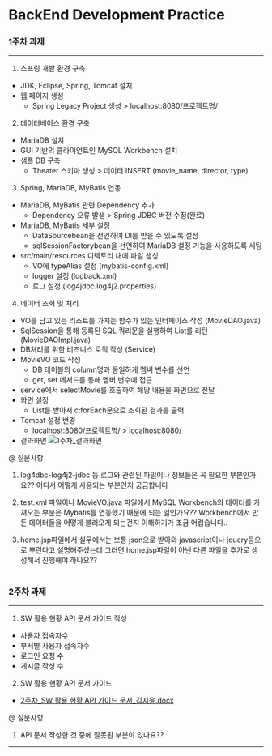 # BackEnd Development Practice #

### 1주차 과제 ###
---

1. 스프링 개발 환경 구축
 - JDK, Eclipse, Spring, Tomcat 설치
 - 웹 페이지 생성
   - Spring Legacy Project 생성 > localhost:8080/프로젝트명/

2. 데이터베이스 환경 구축
 - MariaDB 설치 
 - GUI 기반의 클라이언트인 MySQL Workbench 설치
 - 샘플 DB 구축 
   - Theater 스키마 생성 > 데이터 INSERT (movie_name, director, type)

3. Spring, MariaDB, MyBatis 연동
 - MariaDB, MyBatis 관련 Dependency 추가 
   - Dependency 오류 발생 > Spring JDBC 버전 수정(완료)
 - MariaDB, MyBatis 세부 설정
   - DataSourcebean을 선언하여 DI를 받을 수 있도록 설정 
   - sqlSessionFactorybean을 선언하여 MariaDB 설정 기능을 사용하도록 세팅
 - src/main/resources 디렉토리 내에 파일 생성
   - VO에 typeAlias 설정 (mybatis-config.xml)
   - logger 설정 (logback.xml)
   - 로그 설정 (log4jdbc.log4j2.properties)

4. 데이터 조회 및 처리 
 - VO를 담고 있는 리스트를 가지는 함수가 있는 인터페이스 작성 (MovieDAO.java)
 - SqlSession을 통해 등록된 SQL 쿼리문을 실행하여 List를 리턴 (MovieDAOImpl.java)
 - DB처리를 위한 비즈니스 로직 작성 (Service)
 - MovieVO 코드 작성
   - DB 테이블의 column명과 동일하게 멤버 변수를 선언
   - get, set 메서드를 통해 멤버 변수에 접근
 - service에서 selectMovie를 호출하여 해당 내용을 화면으로 전달
 - 화면 설정
   - List를 받아서 c:forEach문으로 조회된 결과를 출력
 - Tomcat 설정 변경
   - localhost:8080/프로젝트명/ > localhost:8080/
 - 결과화면
 ![1주차_결과화면](https://user-images.githubusercontent.com/44959513/105055692-a7299500-5ab6-11eb-81d8-7dcd108f57e1.png)

@ 질문사항
1. log4dbc-log4j2-jdbc 등 로그와 관련된 파일이나 정보들은 꼭 필요한 부분인가요?? 어디서 어떻게 사용되는 부분인지 궁금합니다

2. test.xml 파일이나 MovieVO.java 파일에서 MySQL Workbench의 데이터를 가져오는 부분은 Mybatis를 연동했기 때문에 되는 일인가요?? 
Workbench에서 만든 데이터들을 어떻게 불러오게 되는건지 이해하기가 조금 어렵습니다..

3. home.jsp파일에서 실무에서는 보통 json으로 받아와 javascript이나 jquery등으로 뿌린다고 설명해주셨는데 그러면 home.jsp파일이 아닌 다른 파일을 추가로 생성해서 진행해야 하나요??
# #

### 2주차 과제 ###
---

1. SW 활용 현황 API 문서 가이드 작성
  - 사용자 접속자수
  - 부서별 사용자 접속자수 
  - 로그인 요청 수
  - 게시글 작성 수
2. SW 활용 현황 API 문서 가이드
  - [2주차_SW 활용 현황 API 가이드 문서_김지윤.docx](https://github.com/JiYoon13/SWAPI/files/5842739/2._SW.API._.docx)

@ 질문사항
 1. APi 문서 작성한 것 중에 잘못된 부분이 있나요?? 
 ---
 



   
